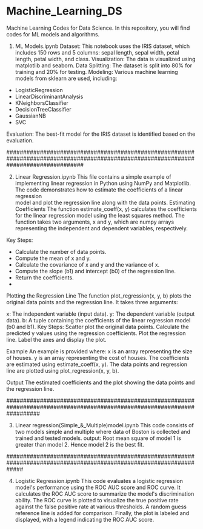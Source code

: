 # Machine_Learning_DS
Machine Learning Codes for Data Science.
In this repository, you will find codes for ML models and algorithms.

1. ML Models.ipynb
  Dataset: This notebook uses the IRIS dataset, which includes 150 rows and 5 columns: sepal length, sepal width, petal length, petal width, and class.
  Visualization: The data is visualized using matplotlib and seaborn.
  Data Splitting: The dataset is split into 80% for training and 20% for testing.
  Modeling: Various machine learning models from sklearn are used, including:
  - LogisticRegression
  - LinearDiscriminantAnalysis
  - KNeighborsClassifier
  - DecisionTreeClassifier
  - GaussianNB
  - SVC

  Evaluation: The best-fit model for the IRIS dataset is identified based on the evaluation.
  
#######################################################################################################################################

2. Linear Regression.ipynb
   This file contains a simple example of implementing linear regression in Python using NumPy and Matplotlib. The code demonstrates how to estimate the coefficients of a linear regression   
   model and plot the regression line along with the data points.
Estimating Coefficients
The function estimate_coeff(x, y) calculates the coefficients for the linear regression model using the least squares method. The function takes two arguments, x and y, which are numpy arrays representing the independent and dependent variables, respectively.

Key Steps:
- Calculate the number of data points.
- Compute the mean of x and y.
- Calculate the covariance of x and y and the variance of x.
- Compute the slope (b1) and intercept (b0) of the regression line.
- Return the coefficients.
- 
Plotting the Regression Line
 The function plot_regression(x, y, b) plots the original data points and the regression line. It takes three arguments:

x: The independent variable (input data).
y: The dependent variable (output data).
b: A tuple containing the coefficients of the linear regression model (b0 and b1).
Key Steps:
Scatter plot the original data points.
Calculate the predicted y values using the regression coefficients.
Plot the regression line.
Label the axes and display the plot.

Example
An example is provided where:
x is an array representing the size of houses.
y is an array representing the cost of houses.
The coefficients are estimated using estimate_coeff(x, y).
The data points and regression line are plotted using plot_regression(x, y, b).

Output
The estimated coefficients and the plot showing the data points and the regression line.

##########################################################################################################################

3. Linear regression(Simple_&_Multiple)model.ipynb
    This code consists of two models simple and multiple where data of Boston is collected and trained and tested models.
    output: Root mean square of model 1 is greater than model 2. Hence model 2 is the best fit.
   
#####################################################################################################################

4. Logistic Regression.ipynb
This code evaluates a logistic regression model's performance using the ROC AUC score and ROC curve. It calculates the ROC AUC score to summarize the model's discrimination ability. The ROC curve is plotted to visualize the true positive rate against the false positive rate at various thresholds. A random guess reference line is added for comparison. Finally, the plot is labeled and displayed, with a legend indicating the ROC AUC score.
   
